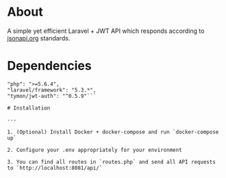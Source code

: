 # About

A simple yet efficient Laravel + JWT API which responds according to [jsonapi.org](http://jsonapi.org/) standards.

# Dependencies
```
"php": ">=5.6.4",
"laravel/framework": "5.3.*",
"tymon/jwt-auth": "^0.5.9"```

# Installation

---

1. (Optional) Install Docker + docker-compose and run `docker-compose up`

2. Configure your .env appropriately for your environment

3. You can find all routes in `routes.php` and send all API requests to `http://localhost:8081/api/`
